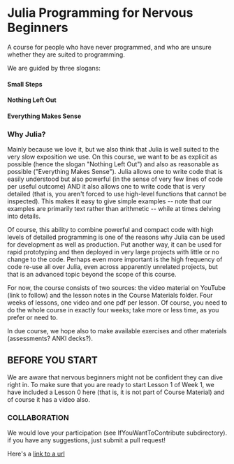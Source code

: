 # Julia Programming for Nervous Beginners

A course for people who have never programmed, and who are unsure whether they are suited to programming. 

We are guided by three slogans:

#### Small Steps
#### Nothing Left Out
#### Everything Makes Sense

### Why Julia?

Mainly because we love it, but we also think that Julia is well suited to the very slow exposition we use. On this course, we want to be as explicit as possible (hence the slogan "Nothing Left Out") and also as reasonable as possible ("Everything Makes Sense"). Julia allows one to write code that is easily understood but also powerful (in the sense of very few lines of code per useful outcome) AND it also allows one to write code that is very detailed (that is, you aren't forced to use high-level functions that cannot be inspected). This makes it easy to give simple examples -- note that our examples are primarily text rather than arithmetic -- while at times delving into details.

Of course, this ability to combine powerful and compact code with high levels of detailed programming is one of the reasons why Julia can be used for development as well as production. Put another way, it can be used for rapid prototyping and then deployed in very large projects with little or no change to the code. Perhaps even more important is the high frequency of code re-use all over Julia, even across apparently unrelated projects, but that is an advanced topic beyond the scope of this course.

For now, the course consists of two sources: the video material on YouTube (link to follow) and the lesson notes in the Course Materials folder. Four weeks of lessons, one video and one pdf per lesson. Of course, you need to do the whole course in exactly four weeks; take more or less time, as you prefer or need to.

In due course, we hope also to make available exercises and other materials (assessments? ANKI decks?).

## BEFORE YOU START

We are aware that nervous beginners might not be confident they can dive right in. To make sure that you are ready to start Lesson 1 of Week 1, we have included a Lesson 0 here (that is, it is not part of Course Material) and of course it has a video also.


### COLLABORATION

We would love your participation (see IfYouWantToContribute subdirectory). if you have any suggestions, just submit a pull request!


Here's a [link to a url](https://rcweb.dartmouth.edu/doc/texmf-dist/doc/latex/verse/verse.pdf)
